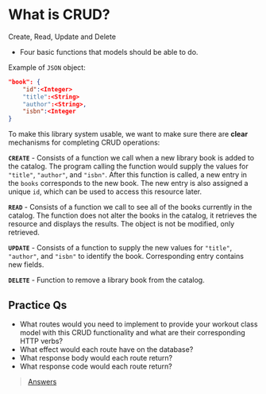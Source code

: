 # What is CRUD?

Create, Read, Update and Delete
- Four basic functions that models should be able to do. 

Example of `JSON` object:

```json
"book": {
    "id":<Integer>
    "title":<String>
    "author":<String>,
    "isbn":<Integer
}
```

To make this library system usable, we want to make sure there are **clear** mechanisms for completing CRUD operations:

**`CREATE`** - Consists of a function we call when a new library book is added to the catalog. The program calling the function would supply the values for `"title"`, `"author"`, and `"isbn"`.
After this function is called, a new entry in the `books` corresponds to the new book. The new entry is also assigned a unique `id`, which can be used to access this resource later.

**`READ`** - Consists of a function we call to see all of the books currently in the catalog. The function does not alter the books in the catalog, it retrieves the resource and displays the results. The object is not be modified, only retrieved.

**`UPDATE`** - Consists of a function to supply the new values for `"title"`, `"author"`, and `"isbn"` to identify the book. Corresponding entry contains new fields.

**`DELETE`** - Function to remove a library book from the catalog. 

## Practice Qs
- What routes would you need to implement to provide your workout class model with this CRUD functionality and what are their corresponding HTTP verbs?
- What effect would each route have on the database?
- What response body would each route return?
- What response code would each route return?

> [Answers](answer_crud.md)